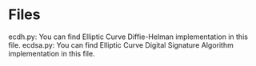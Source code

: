 # Files

ecdh.py: You can find Elliptic Curve Diffie-Helman implementation in this file.
ecdsa.py: You can find Elliptic Curve Digital Signature Algorithm implementation in this file.
